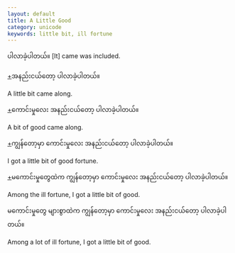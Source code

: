 ```yaml
---
layout: default
title: A Little Good
category: unicode
keywords: little bit, ill fortune
---
```


<p><span class='mm3'>ပါလာခဲ့ပါတယ်။</span> [It] came was included.</p>
<p class="hide-trigger"><a href='#'>+</a><span class='mm3'>အနည်းငယ်တော့ ပါလာခဲ့ပါတယ်။</span></p>
<p class='hide-this'>A little bit came along.</p>

<p class="hide-trigger"><a href='#'>+</a><span class='mm3'>ကောင်းမှုလေး အနည်းငယ်တော့ ပါလာခဲ့ပါတယ်။</span></p>
<p class='hide-this'>A bit of good came along.</p>

<p class="hide-trigger"><a href='#'>+</a><span class='mm3'>ကျွန်တော့မှာ ကောင်းမှုလေး အနည်းငယ်တော့ ပါလာခဲ့ပါတယ်။</span></p>
<p class='hide-this'>I got a little bit of good fortune.</p>

<p class="hide-trigger"><a href='#'>+</a><span class='mm3'>မကောင်းမှုတွေထဲက ကျွန်တော့မှာ ကောင်းမှုလေး အနည်းငယ်တော့ ပါလာခဲ့ပါတယ်။</span></p>
<p class='hide-this'>Among the ill fortune, I got a little bit of good.</p>

<p><span class='mm3'>မကောင်းမှုတွေ များစွာထဲက ကျွန်တော့မှာ ကောင်းမှုလေး အနည်းငယ်တော့ ပါလာခဲ့ပါတယ်။</span></p>
<p class='hide-this'>Among a lot of ill fortune, I got a little bit of good.</p>
